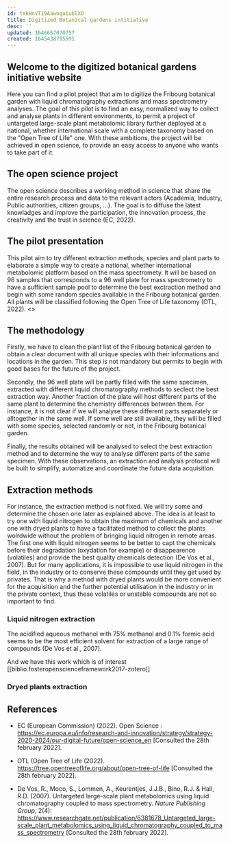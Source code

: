 ```yaml
---
id: txkHnVTI9AawnquiublXO
title: Digitized Botanical gardens intitiative
desc: ''
updated: 1646657070757
created: 1645438795591
---
```

## Welcome to the digitized botanical gardens initiative website

Here you can find a pilot project that aim to digitize the Fribourg botanical garden with liquid chromatography extractions and mass spectrometry analyses. The goal of this pilot is to find an easy, normalized way to collect and analyse plants in different environments, to permit a project of untargeted large-scale plant metabolomic library further deployed at a national, whether international scale with a complete taxonomy based on the "Open Tree of Life" one. With these ambitions, the project will be achieved in open science, to provide an easy access to anyone who wants to take part of it.

## The open science project

The open science describes a working method in science that share the entire research process and data to the relevant actors (Academia, Industry, Public authorities, citizen groups, ...). The goal is to diffuse the latest knowladges and improve the participation, the innovation process, the creativity and the trust in science (EC, 2022). 

## The pilot presentation

This pilot aim to try different extraction methods, species and plant parts to elaborate a simple way to create a national, whether international metabolomic platform based on the mass spectromety. It will be based on 96 samples that corresponds to a 96 well plate for mass spectrometry to have a sufficient sample pool to determine the best exctraction method and begin with some random species available in the Fribourg botanical garden. All plants will be classified following the Open Tree of Life taxonomy (OTL, 2022).
<>

## The methodology

Firstly, we have to clean the plant list of the Fribourg botanical garden to obtain a clear document with all unique species with their informations and locations in the garden. This step is not mandatory but permits to begin with good bases for the future of the project.

Secondly, the 96 well plate will be partly filled with the same specimen, extracted with different liquid chromatography methods to seclect the best extraction way. Another fraction of the plate will host different parts of the same plant to determine the chemistry differences between them. For instance, it is not clear if we will analyse these different parts separately or alltogether in the same well. If some well are still available, they will be filled with some species, selected randomly or not, in the Fribourg botanical garden.

Finally, the results obtained will be analysed to select the best extraction method and to determine the way to analyse different parts of the same specimen. With these observations, an extraction and analysis protocol will be built to simplify, automatize and coordinate the future data acquisition.

## Extraction methods

For instance, the extraction method is not fixed. We will try some and determine the chosen one later as explained above. The idea is at least to try one with liquid nitrogen to obtain the maximum of chemicals and another one with dryed plants to have a facilitated method to collect the plants wolrdwide without the problem of bringing liquid nitrogen in remote areas. The first one with liquid nitrogen seems to be better to capt the chemicals before their degradation (oxydation for example) or disappearence (volatiles) and provide the best quality chemicals detection (De Vos et al., 2007). But for many applications, it is impossible to use liquid nitrogen in the field, in the industry or to conserve these compounds until they get used by privates. That is why a method with dryed plants would be more convenient for the acquisition and the further potential utilisation in the industry or in the private context, thus these volatiles or unstable compounds are not so important to find.

### Liquid nitrogen extraction

The acidified aqueous methanol with 75% methanol and 0.1% formic acid seems to be the most efficient solvent for extraction of a large range of compounds (De Vos et al., 2007).

And we have this work which is of interest [[biblio.fosteropenscienceframework2017-zotero]]
### Dryed plants extraction



## References

- EC (European Commission) (2022). Open Science : https://ec.europa.eu/info/research-and-innovation/strategy/strategy-2020-2024/our-digital-future/open-science_en [Consulted the 28th february 2022].

- OTL (Open Tree of Life (2022). https://tree.opentreeoflife.org/about/open-tree-of-life [Consulted the 28th february 2022].

- De Vos, R., Moco, S., Lommen, A., Keurentjes, J.J.B., Bino, R.J. & Hall, R.D. (2007). Untargeted large-scale plant metabolomics using liquid chromatography coupled to mass spectrometry. *Nature Publishing Group*, 2(4): https://www.researchgate.net/publication/6381678_Untargeted_large-scale_plant_metabolomics_using_liquid_chromatography_coupled_to_mass_spectrometry [Consulted the 28th february 2022].

